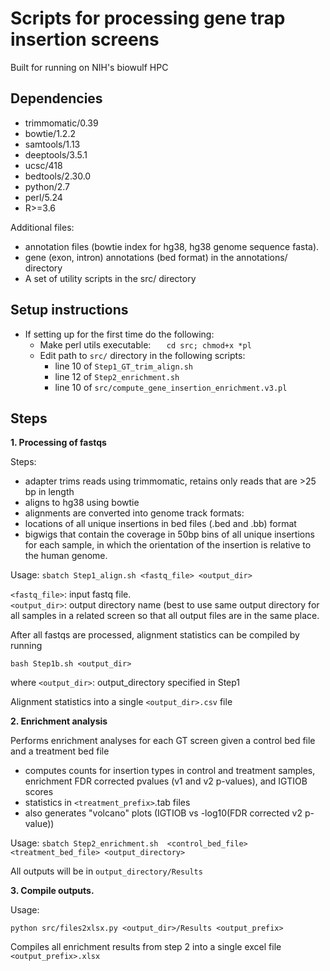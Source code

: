 # Scripts for processing gene trap insertion screens

Built for running on NIH's biowulf HPC

## Dependencies
   
  * trimmomatic/0.39
  * bowtie/1.2.2
  * samtools/1.13 
  * deeptools/3.5.1
  * ucsc/418
  * bedtools/2.30.0
  * python/2.7
  * perl/5.24
  * R>=3.6
  
     
Additional files:

* annotation files (bowtie index for hg38, hg38 genome sequence fasta).
* gene (exon, intron) annotations (bed format) in the annotations/ directory 
* A set of utility scripts in the src/ directory


## Setup instructions

* If setting up for the first time do the following:  
	* Make perl utils executable:
	  	`	cd src;
  			chmod+x *pl`
	* Edit path to `src/` directory in the following scripts:
		- line 10 of `Step1_GT_trim_align.sh`
		- line 12 of `Step2_enrichment.sh`
		- line 10 of `src/compute_gene_insertion_enrichment.v3.pl`


## Steps

**1. Processing of fastqs**

Steps:

* adapter trims reads using trimmomatic, retains only reads that are >25 bp in length
* aligns to hg38 using bowtie
* alignments are converted into genome track formats:
* locations of all unique insertions in bed files (.bed and .bb) format 
* bigwigs that contain the coverage in 50bp bins of all unique insertions for each sample, in which the orientation of the insertion is relative to the human genome.
	
Usage:
	`sbatch Step1_align.sh <fastq_file> <output_dir>`

`<fastq_file>`: input fastq file.  
`<output_dir>`: output directory name (best to use same output directory for all samples in a related screen so that all output files are in the same place.
	
After all fastqs are processed, alignment statistics can be compiled by running

`bash Step1b.sh <output_dir>`
     
where `<output_dir>`: output_directory specified in Step1
     
Alignment statistics into a single `<output_dir>.csv` file
     

 
**2. Enrichment analysis**

Performs enrichment analyses for each GT screen given a control bed file and a treatment bed file
 
- computes counts for insertion types in control and treatment samples, enrichment FDR corrected pvalues (v1 and v2 p-values), and IGTIOB scores
- statistics in `<treatment_prefix>`.tab files
- also generates "volcano" plots (IGTIOB vs -log10(FDR corrected v2 p-value))

Usage:
      `sbatch Step2_enrichment.sh  <control_bed_file> <treatment_bed_file> <output_directory>`

All outputs will be in `output_directory/Results`

**3. Compile outputs.**

   Usage:
 
   `python src/files2xlsx.py <output_dir>/Results <output_prefix>`

   Compiles all enrichment results from step 2 into a single excel file `<output_prefix>.xlsx`
